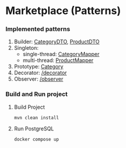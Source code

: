 # Marketplace (Patterns)

### Implemented patterns
1. Builder: [CategoryDTO](https://github.com/SvetlanaVys/marketplace_patterns/blob/main/src/main/java/com/svysk/marketplace/dto/CategoryDTO.java), [ProductDTO](https://github.com/SvetlanaVys/marketplace_patterns/blob/main/src/main/java/com/svysk/marketplace/dto/ProductDTO.java)
3. Singleton:
   * single-thread: [CategoryMapper](https://github.com/SvetlanaVys/marketplace_patterns/blob/main/src/main/java/com/svysk/marketplace/mapper/CategoryMapper.java)
   * multi-thread: [ProductMapper](https://github.com/SvetlanaVys/marketplace_patterns/blob/main/src/main/java/com/svysk/marketplace/mapper/ProductMapper.java)
3. Prototype: [Category](https://github.com/SvetlanaVys/marketplace_patterns/blob/main/src/main/java/com/svysk/marketplace/model/Category.java)
4. Decorator: [/decorator](https://github.com/SvetlanaVys/marketplace_patterns/blob/main/src/main/java/com/svysk/marketplace/pattern_extra/decorator)
5. Observer: [/observer](https://github.com/SvetlanaVys/marketplace_patterns/blob/main/src/main/java/com/svysk/marketplace/pattern_extra/observer)

### Build and Run project
1. Build Project
   ```
   mvn clean install
   ```
2. Run PostgreSQL
   ```
   docker compose up
   ```
